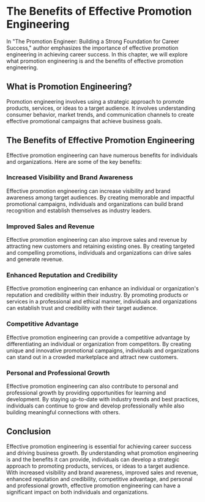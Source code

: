 The Benefits of Effective Promotion Engineering
===============================================================================================

In "The Promotion Engineer: Building a Strong Foundation for Career Success," author emphasizes the importance of effective promotion engineering in achieving career success. In this chapter, we will explore what promotion engineering is and the benefits of effective promotion engineering.

What is Promotion Engineering?
------------------------------

Promotion engineering involves using a strategic approach to promote products, services, or ideas to a target audience. It involves understanding consumer behavior, market trends, and communication channels to create effective promotional campaigns that achieve business goals.

The Benefits of Effective Promotion Engineering
-----------------------------------------------

Effective promotion engineering can have numerous benefits for individuals and organizations. Here are some of the key benefits:

### Increased Visibility and Brand Awareness

Effective promotion engineering can increase visibility and brand awareness among target audiences. By creating memorable and impactful promotional campaigns, individuals and organizations can build brand recognition and establish themselves as industry leaders.

### Improved Sales and Revenue

Effective promotion engineering can also improve sales and revenue by attracting new customers and retaining existing ones. By creating targeted and compelling promotions, individuals and organizations can drive sales and generate revenue.

### Enhanced Reputation and Credibility

Effective promotion engineering can enhance an individual or organization's reputation and credibility within their industry. By promoting products or services in a professional and ethical manner, individuals and organizations can establish trust and credibility with their target audience.

### Competitive Advantage

Effective promotion engineering can provide a competitive advantage by differentiating an individual or organization from competitors. By creating unique and innovative promotional campaigns, individuals and organizations can stand out in a crowded marketplace and attract new customers.

### Personal and Professional Growth

Effective promotion engineering can also contribute to personal and professional growth by providing opportunities for learning and development. By staying up-to-date with industry trends and best practices, individuals can continue to grow and develop professionally while also building meaningful connections with others.

Conclusion
----------

Effective promotion engineering is essential for achieving career success and driving business growth. By understanding what promotion engineering is and the benefits it can provide, individuals can develop a strategic approach to promoting products, services, or ideas to a target audience. With increased visibility and brand awareness, improved sales and revenue, enhanced reputation and credibility, competitive advantage, and personal and professional growth, effective promotion engineering can have a significant impact on both individuals and organizations.
